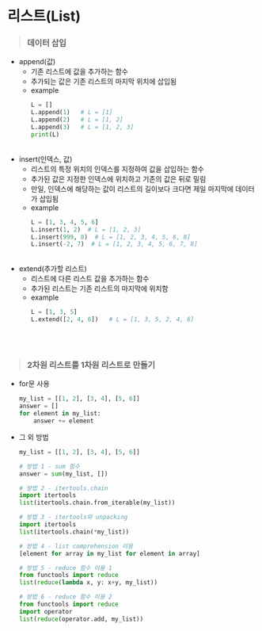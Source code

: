 # 리스트(List)
> ### 데이터 삽입
- append(값)  
  - 기존 리스트에 값을 추가하는 함수
  - 추가되는 값은 기존 리스트의 마지막 위치에 삽입됨
  - example
    ```python
    L = []
    L.append(1)   # L = [1]
    L.append(2)   # L = [1, 2]
    L.append(3)   # L = [1, 2, 3]
    print(L)
    ```  
  <br>
- insert(인덱스, 값)
  - 리스트의 특정 위치의 인덱스를 지정하여 값을 삽입하는 함수
  - 추가된 값은 지정한 인덱스에 위치하고 기존의 값은 뒤로 밀림
  - 만일, 인덱스에 해당하는 값이 리스트의 길이보다 크다면 제일 마지막에 데이터가 삽입됨
  - example
    ```python
    L = [1, 3, 4, 5, 6]
    L.insert(1, 2)  # L = [1, 2, 3]
    L.insert(999, 8)  # L = [1, 2, 3, 4, 5, 6, 8]
    L.insert(-2, 7)  # L = [1, 2, 3, 4, 5, 6, 7, 8]
    ```  
  <br>
- extend(추가할 리스트)
  - 리스트에 다른 리스트 값을 추가하는 함수
  - 추가된 리스트는 기존 리스트의 마지막에 위치함
  - example
    ```python
    L = [1, 3, 5]
    L.extend([2, 4, 6])   # L = [1, 3, 5, 2, 4, 6]
    ```
  
<br><br>

> ### 2차원 리스트를 1차원 리스트로 만들기
- for문 사용
  ```python
  my_list = [[1, 2], [3, 4], [5, 6]]
  answer = []
  for element in my_list:
      answer += element
  ```  
- 그 외 방법
  ```python
  my_list = [[1, 2], [3, 4], [5, 6]]

  # 방법 1 - sum 함수
  answer = sum(my_list, [])

  # 방법 2 - itertools.chain
  import itertools
  list(itertools.chain.from_iterable(my_list))

  # 방법 3 - itertools와 unpacking
  import itertools
  list(itertools.chain(*my_list))

  # 방법 4 - list comprehension 이용
  [element for array in my_list for element in array]

  # 방법 5 - reduce 함수 이용 1
  from functools import reduce
  list(reduce(lambda x, y: x+y, my_list))

  # 방법 6 - reduce 함수 이용 2
  from functools import reduce
  import operator
  list(reduce(operator.add, my_list))
  ```

